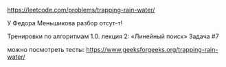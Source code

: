 https://leetcode.com/problems/trapping-rain-water/

У Федора Меньшикова разбор отсут-т!

Тренировки по алгоритмам 1.0. лекция 2: «Линейный поиск» Задача #7 

можно посмотреть тесты: https://www.geeksforgeeks.org/trapping-rain-water/
